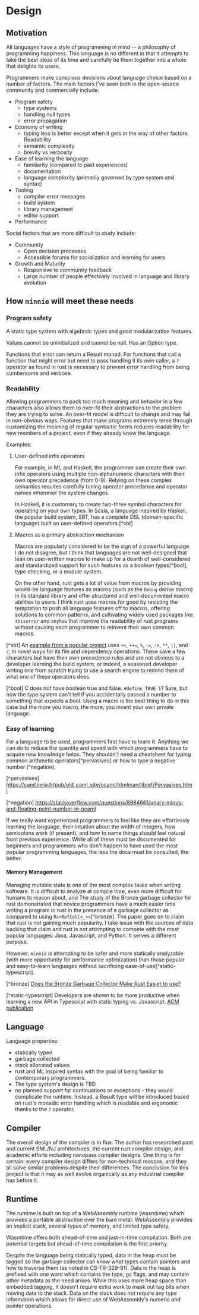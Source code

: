# Design

## Motivation

All languages have a style of programming in mind -- a philosophy of
programming happiness. This language is no different in that it attempts to
take the best ideas of its time and carefully tie them together into a whole
that delights its users.

Programmers make conscious decisions about language choice based on a number of
factors. The main factors I've seen both in the open-source community and
commercially include:

- Program safety
  - type systems
  - handling null types
  - error propagation
- Economy of writing
  - typing less is better except when it gets in the way of other factors.
    Readability
  - semantic complexity
  - brevity vs verbosity
- Ease of learning the language
  - familiarity (compared to past experiences)
  - documentation
  - language complexity (primarily governed by type system and syntax)
- Tooling
  - compiler error messages
  - build system
  - library management
  - editor support
- Performance


Social factors that are more difficult to study include:

- Community
  - Open decision processes
  - Accessible forums for socialization and learning for users
- Growth and Maturity
  - Responsive to community feedback
  - Large number of people effectively involved in language and library evolution


## How `minnie` will meet these needs

### Program safety

A static type system with algebraic types and good modularization features.

Values cannot be uninitialized and cannot be null. Has an Option type.

Functions that error can return a Result monad. For functions that call a
function that might error but need to pass handling it its own caller,
a `?` operator as found in rust is necessary to prevent error handling from
being cumbersome and verbose.

### Readability

Allowing programmers to pack too much meaning and behavior in a few characters
also allows them to over-fit their abstractions to the problem they are trying
to solve. An over-fit model is difficult to change and may fail in non-obvious
ways. Features that make programs extremely terse through customizing the
meaning of regular syntactic forms reduces readability for new members of a
project, even if they already know the language.

Examples:

1. User-defined infix operators
  
    For example, in ML and Haskell, the programmer can
    create their own infix operators using multiple non-alphanumeric characters
    with their own operator precedence (from 0-9). Relying on these complex
    semantics requires carefully tuning operator precedence and operator names
    whenever the system changes.
    
    In Haskell, it is customary to create two-three symbol characters for
    operating on your own types. In Scala, a language inspired by Haskell, the
    popular build system, SBT, has a complete DSL (domain-specific language)
    built on user-defined operators.[^sbt]

2. Macros as a primary abstraction mechanism
  
    Macros are popularly considered to be the sign of a powerful language. I
    do not disagree, but I think that languages are not well-designed that
    lean on user-written macros to make up for a dearth of well-considered and
    standardized support for such features as a boolean types[^bool],
    type checking, or a module system.
  
    On the other hand, rust gets a lot of value from macros by providing
    would-be language features as macros (such as the `Debug` derive macro)
    in its standard library and offer structured and well-documented macro abilities
    to users. I think rust uses macros for good by resisting the temptation to push
    all language features off to macros, offering solutions to common patterns, and
    cultivating widely used packages like `thiserror` and `anyhow` that improve the
    readability of rust programs without causing each programmer to reinvent their
    own common macros.

[^sbt] An [example from a popular project](https://github.com/playframework/playframework/blob/master/build.sbt)
  uses `++`, `++=`, `%`, `:=`, `:+`, `**`, `||`, and `/`, in novel ways for
  its file and dependency operations. These save a few characters but have their
  own precedence rules and are not obvious to a developer learning the build
  system, or indeed, a seasoned developer writing one from scratch trying to
  use a search engine to remind them of what one of these operators does.

[^bool] C does not have boolean true and false. `#define TRUE 1`? Sure,
  but now the type system can't tell if you accidentally passed a number to
  something that expects a bool. Using a macro is the best thing to do
  in this case but the more you macro, the more, you invent your own private
  language.


### Easy of learning

For a language to be used, programmers first have to learn it. Anything we
can do to reduce the quantity and speed with which programmers have to
acquire new knowledge helps. They shouldn't need a cheatsheet for typing
common arithmetic operators[^pervasives] or how to type a negative number
[^negation].

[^pervasives] https://caml.inria.fr/pub/old_caml_site/ocaml/htmlman/libref/Pervasives.html

[^negation] https://stackoverflow.com/questions/8984661/unary-minus-and-floating-point-number-in-ocaml

If we really want experienced programmers to feel like they are
effortlessly learning the language, their intuition about the width of integers,
how semicolons work (if present), and how to name things should feel natural
from previous experience. While all of these must be documented for
beginners and programmers who don't happen to have used the most popular
programming languages, the less the docs must be consulted, the better.

#### Memory Management

Managing mutable state is one of the most complex tasks when writing software.
It is difficult to analyze at compile time, even more difficult for humans
to reason about, and
The study of the Bronze garbage collector for rust demonstrated that novice
programmers have a much easier time writing a program in rust in the presence
of a garbage collector as compared to using `Rc<RefCell<_>>`[^bronze]. The
paper goes on to claim that rust is not gaining much popularity. I take issue
with the sources of data backing that claim and rust is not attempting
to compete with the most popular languages: Java, Javascript, and Python. It
serves a different purpose.

However, `minnie` _is_ attempting to be safer and more statically analyzable
(with more opportunity for performance optimization) than those popular and
easy-to-learn languages without sacrificing ease-of-use[^static-typescript].

[^bronze] [Does the Bronze Garbage Collector Make Rust Easier to use?](https://arxiv.org/pdf/2110.01098.pdf)

[^static-typescript] Developers are shown to be more productive when
  learning a new API in Typescript with static typing vs. Javascript.
  [ACM publication](https://dl.acm.org/doi/abs/10.1145/2936313.2816720)

## Language

Language properties:

- statically typed
- garbage collected
- stack allocated values
- rust and ML inspired syntax with the goal of being familiar to contemporary
  programmers.
- The type system's design is TBD
- no planned support for continuations or exceptions - they would complicate the
  runtime. Instead, a Result type will be introduced based on rust's monadic
  error handling which is readable and ergonomic thanks to the `?` operator.

## Compiler

The overall design of the compiler is in flux. The author has researched past
and current SML/NJ architectures, the current rust compiler design, and academic
efforts including nanopass compiler designs. One thing is for certain: every
compiler design differs for non-technical reasons, and they all solve similar
problems despite their differences. The conclusion for this project is that
it may as well evolve organically as any industrial compiler has before it.

## Runtime

The runtime is built on top of a WebAssembly runtime (wasmtime) which
provides a portable abstraction over the bare metal. WebAssembly provides an
implicit stack, several types of memory, and limited type safety.

Wasmtime offers both ahead-of-time and just-in-time compilation. Both are
potential targets but ahead-of-time compilation is the first priority.

Despite the language being statically typed, data in the heap must be tagged so
the garbage collector can know what types contain pointers and how to traverse
them (as noted in CS-TR-329-91). Data in the heap is prefixed with one word
which contains the type, gc flags, and may contain other metadata as the need
arises. While this uses more heap space than embedded tagging, it doesn't
require extra work to mask out tag bits when moving data to the stack. Data on
the stack does not require any type information which allows for direct use of
WebAssembly's numeric and pointer operations.
